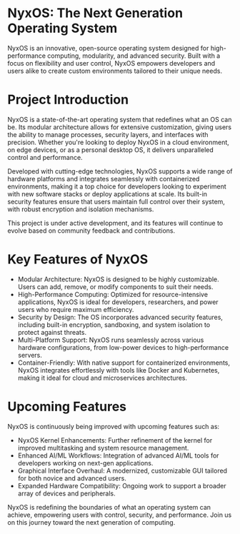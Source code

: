 
# NyxOS: The Next Generation Operating System

NyxOS is an innovative, open-source operating system designed for high-performance computing, modularity, and advanced security. Built with a focus on flexibility and user control, NyxOS empowers developers and users alike to create custom environments tailored to their unique needs.

# Project Introduction

NyxOS is a state-of-the-art operating system that redefines what an OS can be. Its modular architecture allows for extensive customization, giving users the ability to manage processes, security layers, and interfaces with precision. Whether you're looking to deploy NyxOS in a cloud environment, on edge devices, or as a personal desktop OS, it delivers unparalleled control and performance.

Developed with cutting-edge technologies, NyxOS supports a wide range of hardware platforms and integrates seamlessly with containerized environments, making it a top choice for developers looking to experiment with new software stacks or deploy applications at scale. Its built-in security features ensure that users maintain full control over their system, with robust encryption and isolation mechanisms.

This project is under active development, and its features will continue to evolve based on community feedback and contributions.

# Key Features of NyxOS

* Modular Architecture: NyxOS is designed to be highly customizable. Users can add, remove, or modify components to suit their needs.
* High-Performance Computing: Optimized for resource-intensive applications, NyxOS is ideal for developers, researchers, and power users who require maximum efficiency.
* Security by Design: The OS incorporates advanced security features, including built-in encryption, sandboxing, and system isolation to protect against threats.
* Multi-Platform Support: NyxOS runs seamlessly across various hardware configurations, from low-power devices to high-performance servers.
* Container-Friendly: With native support for containerized environments, NyxOS integrates effortlessly with tools like Docker and Kubernetes, making it ideal for cloud and microservices architectures.

# Upcoming Features

NyxOS is continuously being improved with upcoming features such as:

* NyxOS Kernel Enhancements: Further refinement of the kernel for improved multitasking and system resource management.
* Enhanced AI/ML Workflows: Integration of advanced AI/ML tools for developers working on next-gen applications.
* Graphical Interface Overhaul: A modernized, customizable GUI tailored for both novice and advanced users.
* Expanded Hardware Compatibility: Ongoing work to support a broader array of devices and peripherals.


NyxOS is redefining the boundaries of what an operating system can achieve, empowering users with control, security, and performance. Join us on this journey toward the next generation of computing.